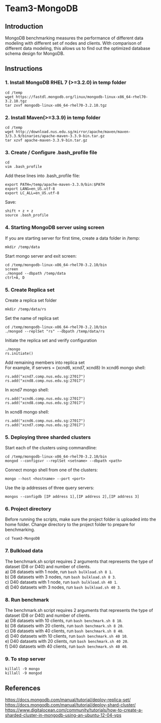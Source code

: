 # Team3-MongoDB


## Introduction
MongoDB benchmarking measures the performance of different data modeling with different set of nodes and clients. With comparison of different data modeling, this allows us to find out the optimized database schema design for MongoDB.

## Instructions
### 1. Install MongoDB RHEL 7 (>=3.2.0) in temp folder
```
cd /temp
wget https://fastdl.mongodb.org/linux/mongodb-linux-x86_64-rhel70-3.2.10.tgz
tar zxvf mongodb-linux-x86_64-rhel70-3.2.10.tgz
```

### 2. Install Maven(>=3.3.9) in temp folder
```
cd /temp
wget http://download.nus.edu.sg/mirror/apache/maven/maven-3/3.3.9/binaries/apache-maven-3.3.9-bin.tar.gz
tar xzvf apache-maven-3.3.9-bin.tar.gz
```
### 3. Create / Configure .bash_profile file
```
cd
vim .bash_profile
```
Add these lines into .bash_profile file:
```
export PATH=/temp/apache-maven-3.3.9/bin:$PATH
export LANG=en_US.utf-8
export LC_ALL=en_US.utf-8
```
Save:
```
shift + z + z
source .bash_profile
```
### 4. Starting MongoDB server using screen
If you are starting server for first time, create a data folder in /temp:
```
mkdir /temp/data
```
Start mongo server and exit screen:
```
cd /temp/mongodb-linux-x86_64-rhel70-3.2.10/bin
screen
./mongod --dbpath /temp/data
ctrl+A, D
```
### 5. Create Replica set
Create a replica set folder
```
mkdir /temp/data/rs
```
Set the name of replica set
```
cd /temp/mongodb-linux-x86_64-rhel70-3.2.10/bin
./mongod --replSet "rs" --dbpath /temp/data/rs
```
Initiate the replica set and verify configuration
```
./mongo
rs.initiate()
```
Add remaining members into replica set <br>
For example, if servers = {xcnd6, xcnd7, xcnd8}
In xcnd6 mongo shell:
```
rs.add("xcnd7.comp.nus.edu.sg:27017")
rs.add("xcnd8.comp.nus.edu.sg:27017")
```
In xcnd7 mongo shell:
```
rs.add("xcnd6.comp.nus.edu.sg:27017")
rs.add("xcnd8.comp.nus.edu.sg:27017")
```
In xcnd8 mongo shell:
```
rs.add("xcnd6.comp.nus.edu.sg:27017")
rs.add("xcnd7.comp.nus.edu.sg:27017")
```

### 5. Deploying three sharded clusters
Start each of the clusters using commandline:
```
cd /temp/mongodb-linux-x86_64-rhel70-3.2.10/bin
mongod --configsvr --replSet <setname> --dbpath <path>
```
Connect mongo shell from one of the clusters:
```
mongo --host <hostname> --port <port>
```
Use the ip addresses of three query servers:
```
mongos --configdb [IP address 1],[IP address 2],[IP address 3]
```

### 6. Project directory
Before running the scripts, make sure the project folder is uploaded into the home folder. Change directory to the project folder to prepare for benchmarking.
```
cd Team3-MongoDB 
```
### 7. Bulkload data
The benchmark.sh script requires 2 arguments that represents the type of dataset (D8 or D40) and number of clients. </br>
a) D8 datasets with 1 node, run `bash bulkload.sh 8 1`. </br>
b) D8 datasets with 3 nodes, run `bash bulkload.sh 8 3`. </br>
c) D40 datasets with 1 node, run `bash bulkload.sh 40 1`. </br>
d) D40 datasets with 3 nodes, run `bash bulkload.sh 40 3`. 

### 8. Run benchmark
The benchmark.sh script requires 2 arguments that represents the type of dataset (D8 or D40) and number of clients. </br>
a) D8 datasets with 10 clients, run `bash benchmark.sh 8 10`.</br>
b) D8 datasets with 20 clients, run `bash benchmark.sh 8 20`.</br>
c) D8 datasets with 40 clients, run `bash benchmark.sh 8 40`.</br>
d) D40 datasets with 10 clients, run `bash benchmark.sh 40 10`.</br>
e) D40 datasets with 20 clients, run `bash benchmark.sh 40 20`.</br>
f) D40 datasets with 40 clients, run `bash benchmark.sh 40 40`.</br>

### 9. To stop server
```
killall -9 mongo
killall -9 mongod
```

## References
https://docs.mongodb.com/manual/tutorial/deploy-replica-set/
https://docs.mongodb.com/manual/tutorial/deploy-shard-cluster/
https://www.digitalocean.com/community/tutorials/how-to-create-a-sharded-cluster-in-mongodb-using-an-ubuntu-12-04-vps
